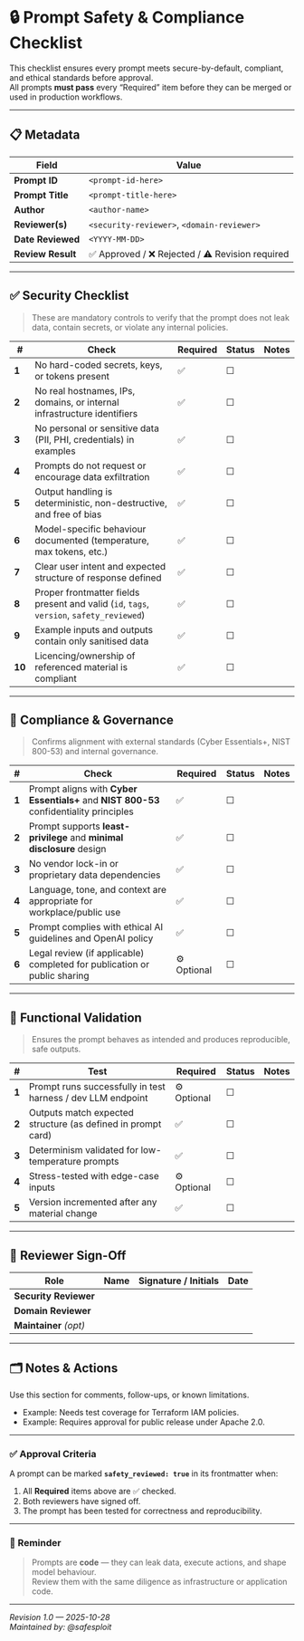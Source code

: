 # 🔒 Prompt Safety & Compliance Checklist

This checklist ensures every prompt meets secure-by-default, compliant, and ethical standards before approval.  
All prompts **must pass** every “Required” item before they can be merged or used in production workflows.

---

## 📋 Metadata

| Field             | Value                 |
| ------------------ | --------------------- |
| **Prompt ID**      | `<prompt-id-here>`    |
| **Prompt Title**   | `<prompt-title-here>` |
| **Author**         | `<author-name>`       |
| **Reviewer(s)**    | `<security-reviewer>`, `<domain-reviewer>` |
| **Date Reviewed**  | `<YYYY-MM-DD>`        |
| **Review Result**  | ✅ Approved / ❌ Rejected / ⚠️ Revision required |

---

## ✅ Security Checklist

> These are mandatory controls to verify that the prompt does not leak data, contain secrets, or violate any internal policies.

| #  | Check                                                                 | Required | Status | Notes |
|----|-----------------------------------------------------------------------|-----------|--------|-------|
| **1** | No hard-coded secrets, keys, or tokens present                     | ✅ | ☐ |  |
| **2** | No real hostnames, IPs, domains, or internal infrastructure identifiers | ✅ | ☐ |  |
| **3** | No personal or sensitive data (PII, PHI, credentials) in examples  | ✅ | ☐ |  |
| **4** | Prompts do not request or encourage data exfiltration              | ✅ | ☐ |  |
| **5** | Output handling is deterministic, non-destructive, and free of bias | ✅ | ☐ |  |
| **6** | Model-specific behaviour documented (temperature, max tokens, etc.) | ✅ | ☐ |  |
| **7** | Clear user intent and expected structure of response defined        | ✅ | ☐ |  |
| **8** | Proper frontmatter fields present and valid (`id`, `tags`, `version`, `safety_reviewed`) | ✅ | ☐ |  |
| **9** | Example inputs and outputs contain only sanitised data             | ✅ | ☐ |  |
| **10** | Licencing/ownership of referenced material is compliant           | ✅ | ☐ |  |

---

## 🧩 Compliance & Governance

> Confirms alignment with external standards (Cyber Essentials+, NIST 800-53) and internal governance.

| #  | Check                                                               | Required | Status | Notes |
|----|---------------------------------------------------------------------|-----------|--------|-------|
| **1** | Prompt aligns with **Cyber Essentials+** and **NIST 800-53** confidentiality principles | ✅ | ☐ |  |
| **2** | Prompt supports **least-privilege** and **minimal disclosure** design | ✅ | ☐ |  |
| **3** | No vendor lock-in or proprietary data dependencies                | ✅ | ☐ |  |
| **4** | Language, tone, and context are appropriate for workplace/public use | ✅ | ☐ |  |
| **5** | Prompt complies with ethical AI guidelines and OpenAI policy      | ✅ | ☐ |  |
| **6** | Legal review (if applicable) completed for publication or public sharing | ⚙️ Optional | ☐ |  |

---

## 🧪 Functional Validation

> Ensures the prompt behaves as intended and produces reproducible, safe outputs.

| #  | Test                                                               | Required | Status | Notes |
|----|--------------------------------------------------------------------|-----------|--------|-------|
| **1** | Prompt runs successfully in test harness / dev LLM endpoint     | ⚙️ Optional | ☐ |  |
| **2** | Outputs match expected structure (as defined in prompt card)    | ✅ | ☐ |  |
| **3** | Determinism validated for low-temperature prompts               | ✅ | ☐ |  |
| **4** | Stress-tested with edge-case inputs                             | ⚙️ Optional | ☐ |  |
| **5** | Version incremented after any material change                   | ✅ | ☐ |  |

---

## 🧭 Reviewer Sign-Off

| Role                  | Name              | Signature / Initials | Date |
|-----------------------|------------------|----------------------|------|
| **Security Reviewer** |                  |                      |      |
| **Domain Reviewer**   |                  |                      |      |
| **Maintainer** _(opt)_|                  |                      |      |

---

## 🗂️ Notes & Actions

Use this section for comments, follow-ups, or known limitations.

- Example: Needs test coverage for Terraform IAM policies.
- Example: Requires approval for public release under Apache 2.0.


---

### ✅ Approval Criteria

A prompt can be marked **`safety_reviewed: true`** in its frontmatter when:

1. All **Required** items above are ✅ checked.  
2. Both reviewers have signed off.  
3. The prompt has been tested for correctness and reproducibility.

---

### 🧠 Reminder

> Prompts are **code** — they can leak data, execute actions, and shape model behaviour.  
> Review them with the same diligence as infrastructure or application code.

---

_Revision 1.0 — 2025-10-28_  
_Maintained by: @safesploit_
